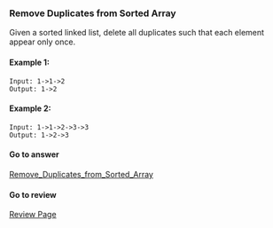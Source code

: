 ### Remove Duplicates from Sorted Array

Given a sorted linked list, delete all duplicates such that each element appear only once.

#### Example 1:

```
Input: 1->1->2
Output: 1->2
```

#### Example 2:

```
Input: 1->1->2->3->3
Output: 1->2->3
```

#### Go to answer

[Remove_Duplicates_from_Sorted_Array](https://github.com/Kelv1nYu/LeetCode_Practices/blob/master/Code/Remove_Duplicates_from_Sorted_Array.py)

#### Go to review

[Review Page](https://github.com/Kelv1nYu/LeetCode_Practices/blob/master/ReviewPage.md)